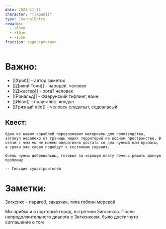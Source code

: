 ```yaml
---
date: 2023-11-11
character: "[[Хроб]]"
type: JournalEntry
rewards:
  - +60оп
  - +10зм
  - +15зм
fraction: судостроители
---
```

# Важно:
- [[Хроб]] - автор заметок
- [[Дикий Тони]] - чародей, человек
- [[Джестер]] - рога? человек
- [[Рональд]] - Фаерунский тифлинг, воин
- [[Иван]] - полу-эльф, колдун
- [[Грязный пёс]] - человек следопыт, седовласый
## Квест:
```
Один из наших кораблей перевозивших материалы для производства, затонул недалеко от границы наших территорий на водном пространстве. В связи с чем мы не можем оперативно достать со дна нужный нам припасы, а сроки уже скоро подойдут к состоянию горения.

Очень нужны добровольцы, готовые за хорошую плату помочь решить данную проблему

-- Гильдия судостроителей
```
# Заметки:
Зигксикс - парагоб, заказчик, типа гоблин морской

Мы прибыли в портовый город, встретили Зигксикса. После непродолжительного диалога с Зигксиксом, было достигнуто соглашение о том 